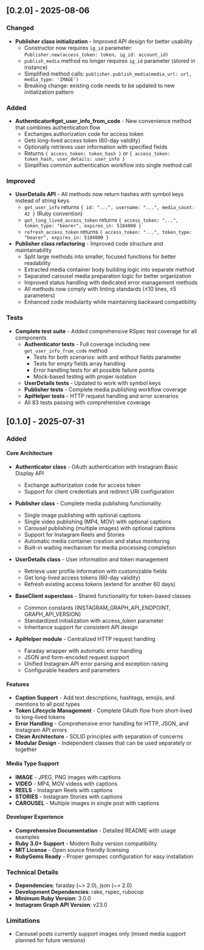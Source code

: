 ## [0.2.0] - 2025-08-06

### Changed
- **Publisher class initialization** - Improved API design for better usability
  - Constructor now requires `ig_id` parameter: `Publisher.new(access_token: token, ig_id: account_id)`
  - `publish_media` method no longer requires `ig_id` parameter (stored in instance)
  - Simplified method calls: `publisher.publish_media(media_url: url, media_type: 'IMAGE')`
  - Breaking change: existing code needs to be updated to new initialization pattern

### Added
- **Authenticator#get_user_info_from_code** - New convenience method that combines authentication flow
  - Exchanges authorization code for access token
  - Gets long-lived access token (60-day validity)
  - Optionally retrieves user information with specified fields
  - Returns `{ access_token: token_hash }` or `{ access_token: token_hash, user_details: user_info }`
  - Simplifies common authentication workflow into single method call

### Improved
- **UserDetails API** - All methods now return hashes with symbol keys instead of string keys
  - `get_user_info` returns `{ id: "...", username: "...", media_count: 42 }` (Ruby convention)
  - `get_long_lived_access_token` returns `{ access_token: "...", token_type: "bearer", expires_in: 5184000 }`
  - `refresh_access_token` returns `{ access_token: "...", token_type: "bearer", expires_in: 5184000 }`
- **Publisher class refactoring** - Improved code structure and maintainability
  - Split large methods into smaller, focused functions for better readability
  - Extracted media container body building logic into separate method
  - Separated carousel media preparation logic for better organization
  - Improved status handling with dedicated error management methods
  - All methods now comply with linting standards (≤10 lines, ≤5 parameters)
  - Enhanced code modularity while maintaining backward compatibility

### Tests
- **Complete test suite** - Added comprehensive RSpec test coverage for all components
  - **Authenticator tests** - Full coverage including new `get_user_info_from_code` method
    - Tests for both scenarios: with and without fields parameter
    - Tests for empty fields array handling
    - Error handling tests for all possible failure points
    - Mock-based testing with proper isolation
  - **UserDetails tests** - Updated to work with symbol keys
  - **Publisher tests** - Complete media publishing workflow coverage
  - **ApiHelper tests** - HTTP request handling and error scenarios
  - All 83 tests passing with comprehensive coverage

## [0.1.0] - 2025-07-31

### Added

#### Core Architecture
- **Authenticator class** - OAuth authentication with Instagram Basic Display API
  - Exchange authorization code for access token
  - Support for client credentials and redirect URI configuration

- **Publisher class** - Complete media publishing functionality
  - Single image publishing with optional captions
  - Single video publishing (MP4, MOV) with optional captions
  - Carousel publishing (multiple images) with optional captions
  - Support for Instagram Reels and Stories
  - Automatic media container creation and status monitoring
  - Built-in waiting mechanism for media processing completion

- **UserDetails class** - User information and token management
  - Retrieve user profile information with customizable fields
  - Get long-lived access tokens (60-day validity)
  - Refresh existing access tokens (extend for another 60 days)

- **BaseClient superclass** - Shared functionality for token-based classes
  - Common constants (INSTAGRAM_GRAPH_API_ENDPOINT, GRAPH_API_VERSION)
  - Standardized initialization with access_token parameter
  - Inheritance support for consistent API design

- **ApiHelper module** - Centralized HTTP request handling
  - Faraday wrapper with automatic error handling
  - JSON and form-encoded request support
  - Unified Instagram API error parsing and exception raising
  - Configurable headers and parameters

#### Features
- **Caption Support** - Add text descriptions, hashtags, emojis, and mentions to all post types
- **Token Lifecycle Management** - Complete OAuth flow from short-lived to long-lived tokens
- **Error Handling** - Comprehensive error handling for HTTP, JSON, and Instagram API errors
- **Clean Architecture** - SOLID principles with separation of concerns
- **Modular Design** - Independent classes that can be used separately or together

#### Media Type Support
- **IMAGE** - JPEG, PNG images with captions
- **VIDEO** - MP4, MOV videos with captions  
- **REELS** - Instagram Reels with captions
- **STORIES** - Instagram Stories with captions
- **CAROUSEL** - Multiple images in single post with captions

#### Developer Experience
- **Comprehensive Documentation** - Detailed README with usage examples
- **Ruby 3.0+ Support** - Modern Ruby version compatibility
- **MIT License** - Open source friendly licensing
- **RubyGems Ready** - Proper gemspec configuration for easy installation

### Technical Details
- **Dependencies**: faraday (~> 2.0), json (~> 2.0)
- **Development Dependencies**: rake, rspec, rubocop
- **Minimum Ruby Version**: 3.0.0
- **Instagram Graph API Version**: v23.0

### Limitations
- Carousel posts currently support images only (mixed media support planned for future versions)
